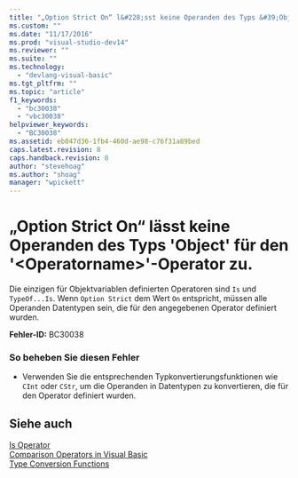 ```yaml
---
title: "„Option Strict On“ l&#228;sst keine Operanden des Typs &#39;Object&#39; f&#252;r den &#39;&lt;Operatorname&gt;&#39;-Operator zu. | Microsoft Docs"
ms.custom: ""
ms.date: "11/17/2016"
ms.prod: "visual-studio-dev14"
ms.reviewer: ""
ms.suite: ""
ms.technology: 
  - "devlang-visual-basic"
ms.tgt_pltfrm: ""
ms.topic: "article"
f1_keywords: 
  - "bc30038"
  - "vbc30038"
helpviewer_keywords: 
  - "BC30038"
ms.assetid: eb047d36-1fb4-460d-ae98-c76f31a89bed
caps.latest.revision: 8
caps.handback.revision: 8
author: "stevehoag"
ms.author: "shoag"
manager: "wpickett"
---
```

# „Option Strict On“ l&#228;sst keine Operanden des Typs &#39;Object&#39; f&#252;r den &#39;&lt;Operatorname&gt;&#39;-Operator zu.
Die einzigen für Objektvariablen definierten Operatoren sind `Is` und `TypeOf...Is`. Wenn `Option Strict` dem Wert `On` entspricht, müssen alle Operanden Datentypen sein, die für den angegebenen Operator definiert wurden.  
  
 **Fehler\-ID:** BC30038  
  
### So beheben Sie diesen Fehler  
  
-   Verwenden Sie die entsprechenden Typkonvertierungsfunktionen wie `CInt` oder `CStr`, um die Operanden in Datentypen zu konvertieren, die für den Operator definiert wurden.  
  
## Siehe auch  
 [Is Operator](../../visual-basic/language-reference/operators/is-operator.md)   
 [Comparison Operators in Visual Basic](../../visual-basic/programming-guide/language-features/operators-and-expressions/comparison-operators.md)   
 [Type Conversion Functions](../../visual-basic/language-reference/functions/type-conversion-functions.md)
